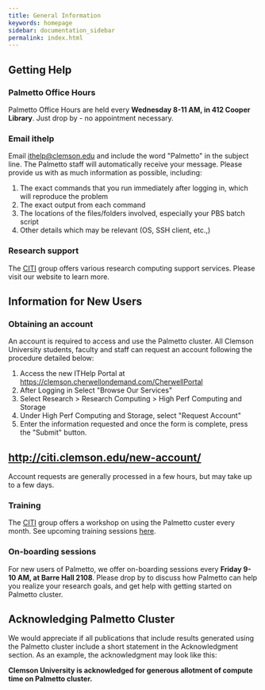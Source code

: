 ```yaml
---
title: General Information
keywords: homepage
sidebar: documentation_sidebar
permalink: index.html
---
```


## Getting Help

### Palmetto Office Hours

Palmetto Office Hours are held every **Wednesday 8-11 AM, in 412 Cooper Library**.
Just drop by - no appointment necessary.

### Email ithelp

Email <ithelp@clemson.edu> and include the word "Palmetto" in the subject line.
The Palmetto staff will automatically receive your message.
Please provide us with as much information as possible, including:

1. The exact commands that you run immediately after logging in, which will reproduce the problem
1. The exact output from each command
1. The locations of the files/folders involved, especially your PBS batch script
1. Other details which may be relevant (OS, SSH client, etc.,)

### Research support

The [CITI](http://citi.clemson.edu) group offers various research computing support
services. Please visit our website to learn more.

## Information for New Users

### Obtaining an account

An account is required to access and use the Palmetto
cluster. All Clemson University students, faculty and staff
can request an account following the procedure detailed below:
1) Access the new ITHelp Portal at <https://clemson.cherwellondemand.com/CherwellPortal>
2) After Logging in Select "Browse Our Services"
3) Select Research > Research Computing > High Perf Computing and Storage
4) Under High Perf Computing and Storage, select "Request Account"
5) Enter the information requested and once the form is complete, press the "Submit" button.

## <http://citi.clemson.edu/new-account/>

Account requests are generally processed in a few hours,
but may take up to a few days.

### Training

The [CITI](http://citi.clemson.edu) group offers a workshop
on using the Palmetto custer every month.
See upcoming training sessions [here](http://citi.clemson.edu/training).

### On-boarding sessions

For new users of Palmetto, we offer on-boarding sessions every **Friday 9-10 AM, at Barre Hall 2108**.
Please drop by
to discuss how Palmetto can help you realize your research goals,
and get help with getting started on Palmetto cluster.

## Acknowledging Palmetto Cluster

We would appreciate if all publications that include results generated using the Palmetto cluster
include a short statement in the Acknowledgment section. 
As an example, the acknowledgment may look like this:

**Clemson University is acknowledged for generous allotment of compute time on Palmetto cluster.**

